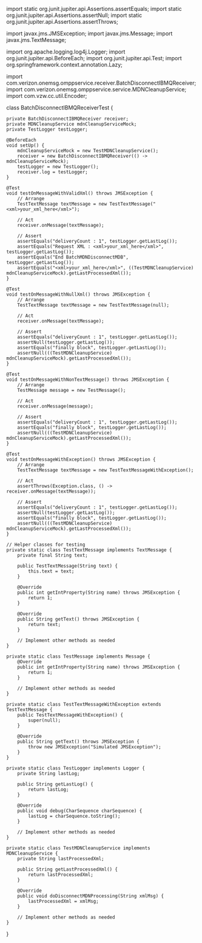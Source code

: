 import static org.junit.jupiter.api.Assertions.assertEquals;
import static org.junit.jupiter.api.Assertions.assertNull;
import static org.junit.jupiter.api.Assertions.assertThrows;

import javax.jms.JMSException;
import javax.jms.Message;
import javax.jms.TextMessage;

import org.apache.logging.log4j.Logger;
import org.junit.jupiter.api.BeforeEach;
import org.junit.jupiter.api.Test;
import org.springframework.context.annotation.Lazy;

import com.verizon.onemsg.omppservice.receiver.BatchDisconnectIBMQReceiver;
import com.verizon.onemsg.omppservice.service.MDNCleanupService;
import com.vzw.cc.util.Encoder;

class BatchDisconnectIBMQReceiverTest {

    private BatchDisconnectIBMQReceiver receiver;
    private MDNCleanupService mdnCleanupServiceMock;
    private TestLogger testLogger;

    @BeforeEach
    void setUp() {
        mdnCleanupServiceMock = new TestMDNCleanupService();
        receiver = new BatchDisconnectIBMQReceiver(() -> mdnCleanupServiceMock);
        testLogger = new TestLogger();
        receiver.log = testLogger;
    }

    @Test
    void testOnMessageWithValidXml() throws JMSException {
        // Arrange
        TestTextMessage textMessage = new TestTextMessage("<xml>your_xml_here</xml>");

        // Act
        receiver.onMessage(textMessage);

        // Assert
        assertEquals("deliveryCount : 1", testLogger.getLastLog());
        assertEquals("Request XML : <xml>your_xml_here</xml>", testLogger.getLastLog());
        assertEquals("End BatchMDNDisconnectMDB", testLogger.getLastLog());
        assertEquals("<xml>your_xml_here</xml>", ((TestMDNCleanupService) mdnCleanupServiceMock).getLastProcessedXml());
    }

    @Test
    void testOnMessageWithNullXml() throws JMSException {
        // Arrange
        TestTextMessage textMessage = new TestTextMessage(null);

        // Act
        receiver.onMessage(textMessage);

        // Assert
        assertEquals("deliveryCount : 1", testLogger.getLastLog());
        assertNull(testLogger.getLastLog());
        assertEquals("finally block", testLogger.getLastLog());
        assertNull(((TestMDNCleanupService) mdnCleanupServiceMock).getLastProcessedXml());
    }

    @Test
    void testOnMessageWithNonTextMessage() throws JMSException {
        // Arrange
        TestMessage message = new TestMessage();

        // Act
        receiver.onMessage(message);

        // Assert
        assertEquals("deliveryCount : 1", testLogger.getLastLog());
        assertEquals("finally block", testLogger.getLastLog());
        assertNull(((TestMDNCleanupService) mdnCleanupServiceMock).getLastProcessedXml());
    }

    @Test
    void testOnMessageWithException() throws JMSException {
        // Arrange
        TestTextMessage textMessage = new TestTextMessageWithException();

        // Act
        assertThrows(Exception.class, () -> receiver.onMessage(textMessage));

        // Assert
        assertEquals("deliveryCount : 1", testLogger.getLastLog());
        assertNull(testLogger.getLastLog());
        assertEquals("finally block", testLogger.getLastLog());
        assertNull(((TestMDNCleanupService) mdnCleanupServiceMock).getLastProcessedXml());
    }

    // Helper classes for testing
    private static class TestTextMessage implements TextMessage {
        private final String text;

        public TestTextMessage(String text) {
            this.text = text;
        }

        @Override
        public int getIntProperty(String name) throws JMSException {
            return 1;
        }

        @Override
        public String getText() throws JMSException {
            return text;
        }

        // Implement other methods as needed
    }

    private static class TestMessage implements Message {
        @Override
        public int getIntProperty(String name) throws JMSException {
            return 1;
        }

        // Implement other methods as needed
    }

    private static class TestTextMessageWithException extends TestTextMessage {
        public TestTextMessageWithException() {
            super(null);
        }

        @Override
        public String getText() throws JMSException {
            throw new JMSException("Simulated JMSException");
        }
    }

    private static class TestLogger implements Logger {
        private String lastLog;

        public String getLastLog() {
            return lastLog;
        }

        @Override
        public void debug(CharSequence charSequence) {
            lastLog = charSequence.toString();
        }

        // Implement other methods as needed
    }

    private static class TestMDNCleanupService implements MDNCleanupService {
        private String lastProcessedXml;

        public String getLastProcessedXml() {
            return lastProcessedXml;
        }

        @Override
        public void doDisconnectMDNProcessing(String xmlMsg) {
            lastProcessedXml = xmlMsg;
        }

        // Implement other methods as needed
    }
}
